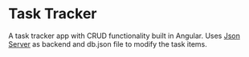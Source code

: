 # Task Tracker

A task tracker app with CRUD functionality built in Angular. Uses [Json Server](https://www.npmjs.com/package/json-server) as backend and db.json file to modify the task items.